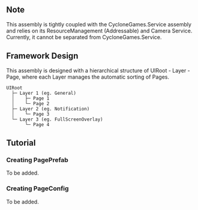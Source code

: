 ## Note
This assembly is tightly coupled with the CycloneGames.Service assembly and relies on its ResourceManagement (Addressable) and Camera Service. Currently, it cannot be separated from CycloneGames.Service.

## Framework Design
This assembly is designed with a hierarchical structure of UIRoot - Layer - Page, where each Layer manages the automatic sorting of Pages.
```
UIRoot
  ├─ Layer 1 (eg. General) 
  │    ├─ Page 1 
  │    └─ Page 2
  ├─ Layer 2 (eg. Notification)
  │    └─ Page 3
  └─ Layer 3 (eg. FullScreenOverlay)
       └─ Page 4
```
## Tutorial
### Creating PagePrefab
To be added.

### Creating PageConfig
To be added.